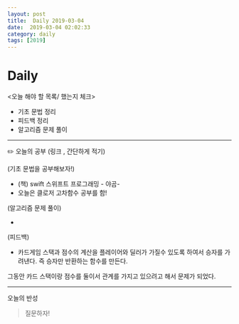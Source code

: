 ```yaml
---
layout: post
title:  Daily 2019-03-04
date:  2019-03-04 02:02:33
category: daily
tags: [2019]
---
```


# Daily

<오늘 해야 할 목록/ 했는지 체크>

- 기초 문법 정리
- 피드백 정리
- 알고리즘 문제 풀이

------

✏️ 오늘의 공부 (링크 , 간단하게 적기)

(기초 문법을 공부해보자!)

- (책) swift 스위프트 프로그래밍 - 야곰-
- 오늘은 클로저 고차함수 공부를 함!

(알고리즘 문제 풀이)

- 

(피드백)

* 카드게임 스택과 점수의 계산을 플레이어와 딜러가 가질수 있도록 하여서 승자를 가려낸다. 즉 승자만 반환하는 함수를 만든다.

그동안 카드 스택이랑 점수를 둘이서 관계를 가지고 있으려고 해서 문제가 되었다.

------

오늘의 반성

> 질문하자!

